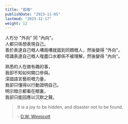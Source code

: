 ```yaml
---
title: "孤鳴"
publishDate: "2023-11-05"
lastmod: "2023-12-17"
weight: 12
---
```


人冇分 "外向" 同 "內向"。<br/>
人都只係想表現自己。<br/>
善於表達自己嘅人嘈兩嘈就揾到同類嘅人，然後變得 "外向"。<br/>
唔識表達自己嘅人嘥盡口水都係不被理解，然後變得 "內向"。<br/>

熟悉的人在做有趣的事，<br/>
我卻不知如何開口參與。<br/>
深諳語言藝術嘅力量，<br/>
我卻只懂得以行動證明自己。<br/>
明示暗示都看在眼裏，<br/>
我卻只能回應以沉默之聲。<br/>

> It is a joy to be hidden, and disaster not to be found.
>
> \- [D.W. Winnicott](https://www.goodreads.com/quotes/400884-it-is-a-joy-to-be-hidden-and-disaster-not)
